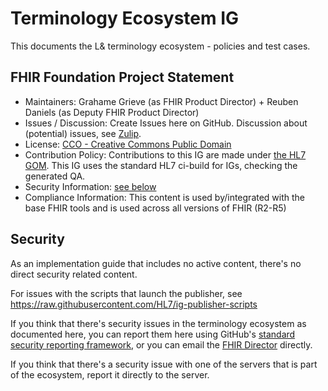 # Terminology Ecosystem IG

This documents the L& terminology ecosystem - policies and test cases.

## FHIR Foundation Project Statement

* Maintainers: Grahame Grieve (as FHIR Product Director) + Reuben Daniels (as Deputy FHIR Product Director)
* Issues / Discussion: Create Issues here on GitHub. Discussion about (potential) issues, see [Zulip](https://chat.fhir.org/#narrow/channel/437028-Terminology-Service-Test-Cases). 
* License: [CCO - Creative Commons Public Domain](https://github.com/FHIR/fhir-tools-ig/blob/master/LICENSE.txt)
* Contribution Policy: Contributions to this IG are made under [the HL7 GOM](https://www.hl7.org/permalink/?GOM). This IG uses the standard HL7 ci-build for IGs, checking the generated QA. 
* Security Information: [see below](#security)
* Compliance Information: This content is used by/integrated with the base FHIR tools and is used across all versions of FHIR (R2-R5)

## Security

As an implementation guide that includes no active content, there's no direct security related content. 

For issues with the scripts that launch the publisher, see https://raw.githubusercontent.com/HL7/ig-publisher-scripts

If you think that there's security issues in the terminology ecosystem as documented here, you can report them here 
using GitHub's [standard security reporting framework](https://docs.github.com/en/code-security/security-advisories/guidance-on-reporting-and-writing-information-about-vulnerabilities/privately-reporting-a-security-vulnerability#privately-reporting-a-security-vulnerability), or you can email the [FHIR Director](mailto:fhir-director@hl7.org) directly.

If you think that there's a security issue with one of the servers that is part of the ecosystem, report it directly to the server.
